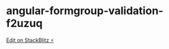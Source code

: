 # angular-formgroup-validation-f2uzuq

[Edit on StackBlitz ⚡️](https://stackblitz.com/edit/angular-formgroup-validation-f2uzuq)